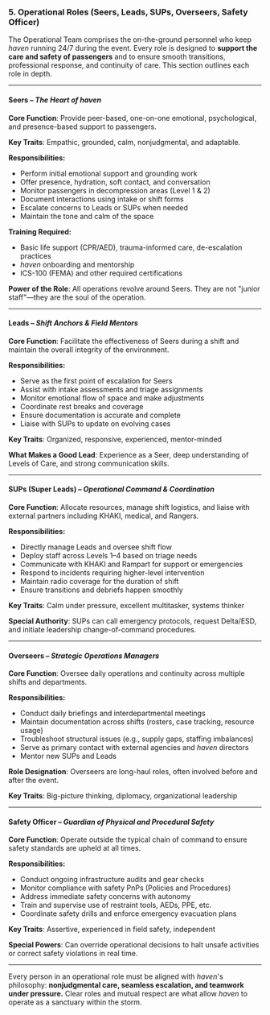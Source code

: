### **5\. Operational Roles (Seers, Leads, SUPs, Overseers, Safety Officer)**

The Operational Team comprises the on-the-ground personnel who keep *haven* running 24/7 during the event. Every role is designed to **support the care and safety of passengers** and to ensure smooth transitions, professional response, and continuity of care. This section outlines each role in depth.

---

#### **Seers – *The Heart of haven***

**Core Function**: Provide peer-based, one-on-one emotional, psychological, and presence-based support to passengers.

**Key Traits**: Empathic, grounded, calm, nonjudgmental, and adaptable.

**Responsibilities:**

* Perform initial emotional support and grounding work  
* Offer presence, hydration, soft contact, and conversation  
* Monitor passengers in decompression areas (Level 1 & 2\)  
* Document interactions using intake or shift forms  
* Escalate concerns to Leads or SUPs when needed  
* Maintain the tone and calm of the space

**Training Required:**

* Basic life support (CPR/AED), trauma-informed care, de-escalation practices  
* *haven* onboarding and mentorship  
* ICS-100 (FEMA) and other required certifications

**Power of the Role**: All operations revolve around Seers. They are not "junior staff"—they are the soul of the operation.

---

#### **Leads – *Shift Anchors & Field Mentors***

**Core Function**: Facilitate the effectiveness of Seers during a shift and maintain the overall integrity of the environment.

**Responsibilities:**

* Serve as the first point of escalation for Seers  
* Assist with intake assessments and triage assignments  
* Monitor emotional flow of space and make adjustments  
* Coordinate rest breaks and coverage  
* Ensure documentation is accurate and complete  
* Liaise with SUPs to update on evolving cases

**Key Traits**: Organized, responsive, experienced, mentor-minded

**What Makes a Good Lead**: Experience as a Seer, deep understanding of Levels of Care, and strong communication skills.

---

#### **SUPs (Super Leads) – *Operational Command & Coordination***

**Core Function**: Allocate resources, manage shift logistics, and liaise with external partners including KHAKI, medical, and Rangers.

**Responsibilities:**

* Directly manage Leads and oversee shift flow  
* Deploy staff across Levels 1–4 based on triage needs  
* Communicate with KHAKI and Rampart for support or emergencies  
* Respond to incidents requiring higher-level intervention  
* Maintain radio coverage for the duration of shift  
* Ensure transitions and debriefs happen smoothly

**Key Traits**: Calm under pressure, excellent multitasker, systems thinker

**Special Authority**: SUPs can call emergency protocols, request Delta/ESD, and initiate leadership change-of-command procedures.

---

#### **Overseers – *Strategic Operations Managers***

**Core Function**: Oversee daily operations and continuity across multiple shifts and departments.

**Responsibilities:**

* Conduct daily briefings and interdepartmental meetings  
* Maintain documentation across shifts (rosters, case tracking, resource usage)  
* Troubleshoot structural issues (e.g., supply gaps, staffing imbalances)  
* Serve as primary contact with external agencies and *haven* directors  
* Mentor new SUPs and Leads

**Role Designation**: Overseers are long-haul roles, often involved before and after the event.

**Key Traits**: Big-picture thinking, diplomacy, organizational leadership

---

#### **Safety Officer – *Guardian of Physical and Procedural Safety***

**Core Function**: Operate outside the typical chain of command to ensure safety standards are upheld at all times.

**Responsibilities:**

* Conduct ongoing infrastructure audits and gear checks  
* Monitor compliance with safety PnPs (Policies and Procedures)  
* Address immediate safety concerns with autonomy  
* Train and supervise use of restraint tools, AEDs, PPE, etc.  
* Coordinate safety drills and enforce emergency evacuation plans

**Key Traits**: Assertive, experienced in field safety, independent

**Special Powers**: Can override operational decisions to halt unsafe activities or correct safety violations in real time.

---

Every person in an operational role must be aligned with *haven*'s philosophy: **nonjudgmental care, seamless escalation, and teamwork under pressure.** Clear roles and mutual respect are what allow *haven* to operate as a sanctuary within the storm. 